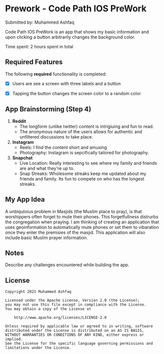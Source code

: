 # Prework - Code Path IOS PreWork

Submitted by: Muhammed Ashfaq

Code Path IOS PreWork is an app that shows my basic information and upon clicking a button arbitrarily changes the background color.

Time spent: 2 hours spent in total

## Required Features

The following **required** functionality is completed:

- [x] Users are see a screen with three labels and a button
- [x] Tapping the button changes the screen color to a random color
 

## App Brainstorming (Step 4)

1. **Reddit**
      - The longform (unlike twitter) content is intrigiuing and fun to read.
      - The anonymous nature of the users allows for authentic and unfiltered discussions to take place. 
2. **Instagram**
      - Reels: I find the content short and amusing
      - Photography: Instagram is sepcifically tailored for photography.
3. **Snapchat**
      - Live Location: Really interesting to see where my family and friends are and what they're up to.
      - Snap Streaks: Wholesome streaks keep me updated about my friends and family. Its fun to compete on who has the longest streaks.

## My App Idea
A unbiqutoius problem in Masjids (the Muslim place to pray), is that worshippers often forget to mute their phones. This forgetfullness distrurbs the congregation when praying. I am thinking of creating an application that uses geoinformation to automatically mute phones or set them to vibaration once they enter the premisies of the masjid. This application will also include basic Muslim prayer information. 


## Notes

Describe any challenges encountered while building the app.

## License

    Copyright 2023 Muhammed Ashfaq

    Licensed under the Apache License, Version 2.0 (the License);
    you may not use this file except in compliance with the License.
    You may obtain a copy of the License at

        http://www.apache.org/licenses/LICENSE-2.0

    Unless required by applicable law or agreed to in writing, software
    distributed under the License is distributed on an AS IS BASIS,
    WITHOUT WARRANTIES OR CONDITIONS OF ANY KIND, either express or implied.
    See the License for the specific language governing permissions and
    limitations under the License.

